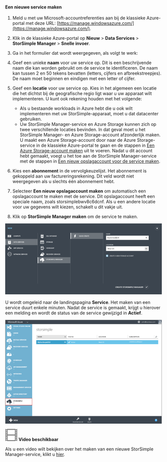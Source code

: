 <!--author=alkohli last changed:01/14/2016-->


#### Een nieuwe service maken

1. Meld u met uw Microsoft-accountreferenties aan bij de klassieke Azure-portal met deze URL: [https://manage.windowsazure.com/](https://manage.windowsazure.com/).

2. Klik in de klassieke Azure-portal op **Nieuw** > **Data Services** > **StorSimple Manager** > **Snelle invoer**.

3. Ga in het formulier dat wordt weergegeven, als volgt te werk:
  1. Geef een unieke **naam** voor uw service op. Dit is een beschrijvende naam die kan worden gebruikt om de service te identificeren. De naam kan tussen 2 en 50 tekens bevatten (letters, cijfers en afbreekstreepjes). De naam moet beginnen en eindigen met een letter of cijfer.
  2. Geef een **locatie** voor uw service op. Kies in het algemeen een locatie die het dichtst bij de geografische regio ligt waar u uw apparaat wilt implementeren. U kunt ook rekening houden met het volgende: 
     
        - Als u bestaande workloads in Azure hebt die u ook wilt implementeren met uw StorSimple-apparaat, moet u dat datacenter gebruiken.
        - Uw StorSimple Manager-service en Azure Storage kunnen zich op twee verschillende locaties bevinden. In dat geval moet u het StorSimple Manager- en Azure Storage-account afzonderlijk maken. U maakt een Azure Storage-account door naar de Azure Storage-service in de klassieke Azure-portal te gaan en de stappen in [Een Azure Storage-account maken](storage-create-storage-account.md#create-a-storage-account) uit te voeren. Nadat u dit account hebt gemaakt, voegt u het toe aan de StorSimple Manager-service met de stappen in [Een nieuw opslagaccount voor de service maken](storsimple-deployment-walkthrough.md#configure-a-new-storage-account-for-the-service).
         
  3. Kies een **abonnement** in de vervolgkeuzelijst. Het abonnement is gekoppeld aan uw factureringsrekening. Dit veld wordt niet weergegeven als u slechts één abonnement hebt.
  4. Selecteer **Een nieuw opslagaccount maken** om automatisch een opslagaccount te maken met de service. Dit opslagaccount heeft een speciale naam, zoals storsimplebwv8c6dcnf. Als u een andere locatie voor uw gegevens wilt kiezen, schakelt u dit vakje uit. 
  5. Klik op **StorSimple Manager maken** om de service te maken.

   ![StorSimple Manager maken](./media/storsimple-create-new-service/HCS_CreateAService-include.png)

  U wordt omgeleid naar de landingspagina **Service**. Het maken van een service duurt enkele minuten. Nadat de service is gemaakt, krijgt u hierover een melding en wordt de status van de service gewijzigd in **Actief**.
 
   ![Service maken](./media/storsimple-create-new-service/HCS_StorSimpleManagerServicePage-include.png)

![Video beschikbaar](./media/storsimple-create-new-service/Video_icon.png) **Video beschikbaar**

Als u een video wilt bekijken over het maken van een nieuwe StorSimple Manager-service, klikt u [hier](https://azure.microsoft.com/documentation/videos/create-a-storsimple-manager-service/).

<!--HONumber=Sep16_HO3-->


